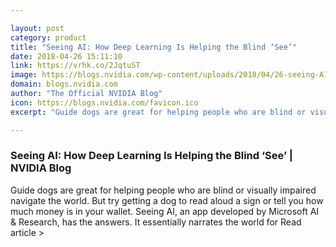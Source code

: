 ```yaml
---

layout: post
category: product
title: "Seeing AI: How Deep Learning Is Helping the Blind ‘See’"
date: 2018-04-26 15:11:10
link: https://vrhk.co/2JqtuST
image: https://blogs.nvidia.com/wp-content/uploads/2018/04/26-seeing-AI.jpg
domain: blogs.nvidia.com
author: "The Official NVIDIA Blog"
icon: https://blogs.nvidia.com/favicon.ico
excerpt: "Guide dogs are great for helping people who are blind or visually impaired navigate the world. But try getting a dog to read aloud a sign or tell you how much money is in your wallet. Seeing AI, an app developed by Microsoft AI &amp; Research, has the answers. It essentially narrates the world for Read article &gt;"

---
```


### Seeing AI: How Deep Learning Is Helping the Blind ‘See’ | NVIDIA Blog

Guide dogs are great for helping people who are blind or visually impaired navigate the world. But try getting a dog to read aloud a sign or tell you how much money is in your wallet. Seeing AI, an app developed by Microsoft AI &amp; Research, has the answers. It essentially narrates the world for Read article &gt;